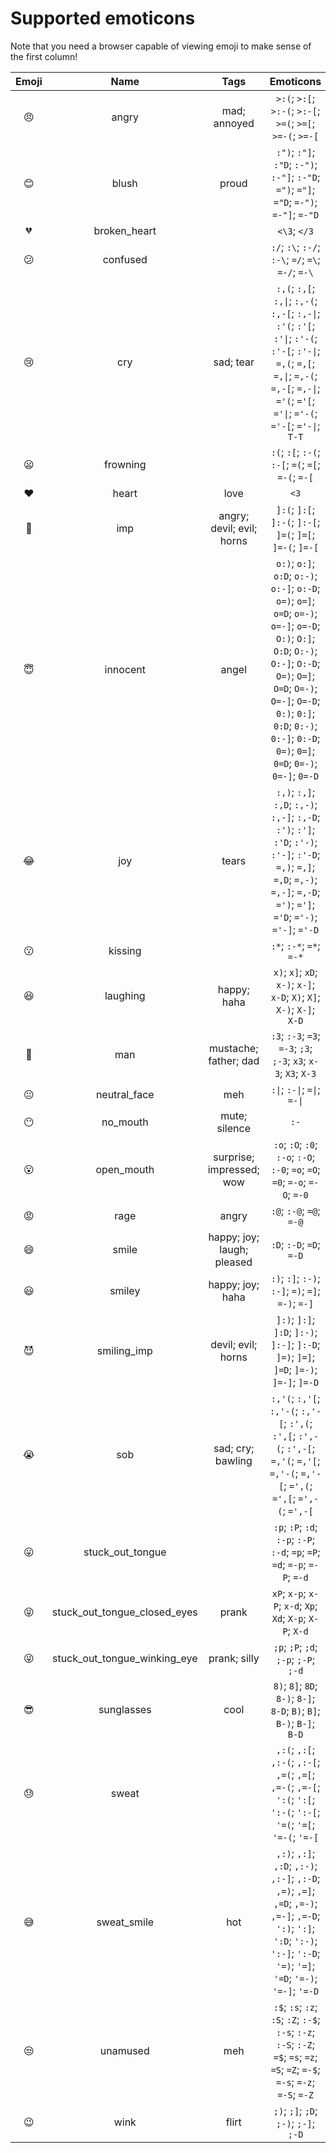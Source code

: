 # Supported emoticons

Note that you need a browser capable of viewing emoji to make sense of
the first column!

| Emoji | Name | Tags | Emoticons |
| :-: | :-: | :-: | :-: |
| 😠 | angry | mad; annoyed | `>:(`; `>:[`; `>:-(`; `>:-[`; `>=(`; `>=[`; `>=-(`; `>=-[` |
| 😊 | blush | proud | `:")`; `:"]`; `:"D`; `:-")`; `:-"]`; `:-"D`; `=")`; `="]`; `="D`; `=-")`; `=-"]`; `=-"D` |
| 💔 | broken\_heart | | `<\3`; `</3` |
| 😕 | confused | | `:/`; `:\`; `:-/`; `:-\`; `=/`; `=\`; `=-/`; `=-\` |
| 😢 | cry | sad; tear | `:,(`; `:,[`; `:,\|`; `:,-(`; `:,-[`; `:,-\|`; `:'(`; `:'[`; `:'\|`; `:'-(`; `:'-[`; `:'-\|`; `=,(`; `=,[`; `=,\|`; `=,-(`; `=,-[`; `=,-\|`; `='(`; `='[`; `='\|`; `='-(`; `='-[`; `='-\|`; `T-T` |
| 😦 | frowning | | `:(`; `:[`; `:-(`; `:-[`; `=(`; `=[`; `=-(`; `=-[` |
| ❤️ | heart | love | `<3` |
| 👿 | imp | angry; devil; evil; horns | `]:(`; `]:[`; `]:-(`; `]:-[`; `]=(`; `]=[`; `]=-(`; `]=-[` |
| 😇 | innocent | angel | `o:)`; `o:]`; `o:D`; `o:-)`; `o:-]`; `o:-D`; `o=)`; `o=]`; `o=D`; `o=-)`; `o=-]`; `o=-D`; `O:)`; `O:]`; `O:D`; `O:-)`; `O:-]`; `O:-D`; `O=)`; `O=]`; `O=D`; `O=-)`; `O=-]`; `O=-D`; `0:)`; `0:]`; `0:D`; `0:-)`; `0:-]`; `0:-D`; `0=)`; `0=]`; `0=D`; `0=-)`; `0=-]`; `0=-D` |
| 😂 | joy | tears | `:,)`; `:,]`; `:,D`; `:,-)`; `:,-]`; `:,-D`; `:')`; `:']`; `:'D`; `:'-)`; `:'-]`; `:'-D`; `=,)`; `=,]`; `=,D`; `=,-)`; `=,-]`; `=,-D`; `=')`; `=']`; `='D`; `='-)`; `='-]`; `='-D` |
| 😗 | kissing | | `:*`; `:-*`; `=*`; `=-*` |
| 😆 | laughing | happy; haha | `x)`; `x]`; `xD`; `x-)`; `x-]`; `x-D`; `X)`; `X]`; `X-)`; `X-]`; `X-D` |
| 👨 | man | mustache; father; dad | `:3`; `:-3`; `=3`; `=-3`; `;3`; `;-3`; `x3`; `x-3`; `X3`; `X-3` |
| 😐 | neutral\_face | meh | `:\|`; `:-\|`; `=\|`; `=-\|` |
| 😶 | no\_mouth | mute; silence | `:-` |
| 😮 | open\_mouth | surprise; impressed; wow | `:o`; `:O`; `:0`; `:-o`; `:-O`; `:-0`; `=o`; `=O`; `=0`; `=-o`; `=-O`; `=-0` |
| 😡 | rage | angry | `:@`; `:-@`; `=@`; `=-@` |
| 😄 | smile | happy; joy; laugh; pleased | `:D`; `:-D`; `=D`; `=-D` |
| 😃 | smiley | happy; joy; haha | `:)`; `:]`; `:-)`; `:-]`; `=)`; `=]`; `=-)`; `=-]` |
| 😈 | smiling\_imp | devil; evil; horns | `]:)`; `]:]`; `]:D`; `]:-)`; `]:-]`; `]:-D`; `]=)`; `]=]`; `]=D`; `]=-)`; `]=-]`; `]=-D` |
| 😭 | sob | sad; cry; bawling | `:,'(`; `:,'[`; `:,'-(`; `:,'-[`; `:',(`; `:',[`; `:',-(`; `:',-[`; `=,'(`; `=,'[`; `=,'-(`; `=,'-[`; `=',(`; `=',[`; `=',-(`; `=',-[` |
| 😛 | stuck\_out\_tongue | | `:p`; `:P`; `:d`; `:-p`; `:-P`; `:-d`; `=p`; `=P`; `=d`; `=-p`; `=-P`; `=-d` |
| 😝 | stuck\_out\_tongue\_closed\_eyes | prank | `xP`; `x-p`; `x-P`; `x-d`; `Xp`; `Xd`; `X-p`; `X-P`; `X-d` |
| 😜 | stuck\_out\_tongue\_winking\_eye | prank; silly | `;p`; `;P`; `;d`; `;-p`; `;-P`; `;-d` |
| 😎 | sunglasses | cool | `8)`; `8]`; `8D`; `8-)`; `8-]`; `8-D`; `B)`; `B]`; `B-)`; `B-]`; `B-D` |
| 😓 | sweat | | `,:(`; `,:[`; `,:-(`; `,:-[`; `,=(`; `,=[`; `,=-(`; `,=-[`; `':(`; `':[`; `':-(`; `':-[`; `'=(`; `'=[`; `'=-(`; `'=-[` |
| 😅 | sweat\_smile | hot | `,:)`; `,:]`; `,:D`; `,:-)`; `,:-]`; `,:-D`; `,=)`; `,=]`; `,=D`; `,=-)`; `,=-]`; `,=-D`; `':)`; `':]`; `':D`; `':-)`; `':-]`; `':-D`; `'=)`; `'=]`; `'=D`; `'=-)`; `'=-]`; `'=-D` |
| 😒 | unamused | meh | `:$`; `:s`; `:z`; `:S`; `:Z`; `:-$`; `:-s`; `:-z`; `:-S`; `:-Z`; `=$`; `=s`; `=z`; `=S`; `=Z`; `=-$`; `=-s`; `=-z`; `=-S`; `=-Z` |
| 😉 | wink | flirt | `;)`; `;]`; `;D`; `;-)`; `;-]`; `;-D` |
